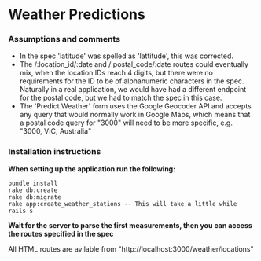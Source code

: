 # Weather Predictions

### Assumptions and comments
- In the spec 'latitude' was spelled as 'lattitude', this was corrected.
- The /:location_id/:date and /:postal_code/:date routes could eventually mix, when the 
  location IDs reach 4 digits, but there were no requirements for the ID to be of alphanumeric
  characters in the spec. Naturally in a real application, we would have had a different
  endpoint for the postal code, but we had to match the spec in this case.
- The 'Predict Weather' form uses the Google Geocoder API and accepts any query that would normally work in Google Maps, which means that a postal code query for "3000" will need to be more specific, e.g. "3000, VIC, Australia"

### Installation instructions
**When setting up the application run the following:**

    bundle install
    rake db:create
    rake db:migrate
    rake app:create_weather_stations -- This will take a little while
    rails s

**Wait for the server to parse the first measurements, then you can access the routes specified in the spec**

All HTML routes are avilable from "http://localhost:3000/weather/locations"